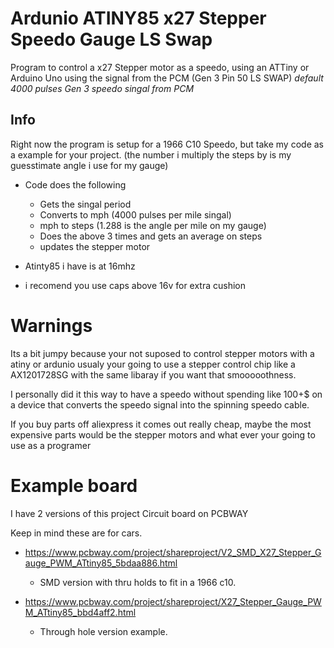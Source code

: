 # Ardunio ATINY85 x27 Stepper Speedo Gauge LS Swap
Program to control a x27 Stepper motor as a speedo, using an ATTiny or Arduino Uno using the signal from the PCM (Gen 3 Pin 50 LS SWAP) *default 4000 pulses Gen 3 speedo singal from PCM*

## Info
Right now the program is setup for a 1966 C10 Speedo, but take my code as a example for your project. (the number i multiply the steps by is my guesstimate angle i use for my gauge)
- Code does the following
  - Gets the singal period
  - Converts to mph (4000 pulses per mile singal)
  - mph to steps (1.288 is the angle per mile on my gauge)
  - Does the above 3 times and gets an average on steps
  - updates the stepper motor

 - Atinty85 i have is at 16mhz
 - i recomend you use caps above 16v for extra cushion

# Warnings
Its a bit jumpy because your not suposed to control stepper motors with a atiny or ardunio usualy your going to use a stepper control chip like a AX1201728SG with the same libaray if you want that smooooothness. 

I personally did it this way to have a speedo without spending like 100+$ on a device that converts the speedo signal into the spinning speedo cable.

If you buy parts off aliexpress it comes out really cheap, maybe the most expensive parts would be the stepper motors and what ever your going to use as a programer

# Example board
I have 2 versions of this project Circuit board on PCBWAY

Keep in mind these are for cars.
- https://www.pcbway.com/project/shareproject/V2_SMD_X27_Stepper_Gauge_PWM_ATtiny85_5bdaa886.html
  - SMD version with thru holds to fit in a 1966 c10.

- https://www.pcbway.com/project/shareproject/X27_Stepper_Gauge_PWM_ATtiny85_bbd4aff2.html
  - Through hole version example. 
